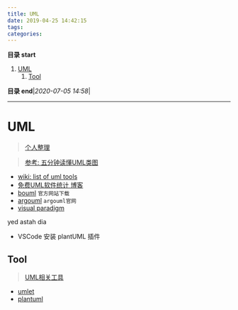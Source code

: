 ```yaml
---
title: UML
date: 2019-04-25 14:42:15
tags: 
categories: 
---
```


**目录 start**

1. [UML](#uml)
    1. [Tool](#tool)

**目录 end**|_2020-07-05 14:58_|
****************************************
# UML
> [个人整理](https://github.com/Kuangcp/TechGraph/tree/master/UML)

> [参考: 五分钟读懂UML类图](https://www.cnblogs.com/shindo/p/5579191.html)  

- [wiki: list of uml tools](https://en.wikipedia.org/wiki/List_of_Unified_Modeling_Language_tools)
- [免费UML软件统计 博客](http://blog.csdn.net/s464036801/article/details/8469166)
- [bouml](http://www.bouml.fr/download.html#Debian) `官方网站下载`
- [argouml](http://argouml.tigris.org/) `argouml官网`
- [visual paradigm](https://online.visual-paradigm.com)

yed astah dia 

- VSCode 安装 plantUML 插件

## Tool
> [UML相关工具](https://alternativeto.net/software/staruml/)

- [umlet](https://www.umlet.com)
- [plantuml](http://plantuml.com)
